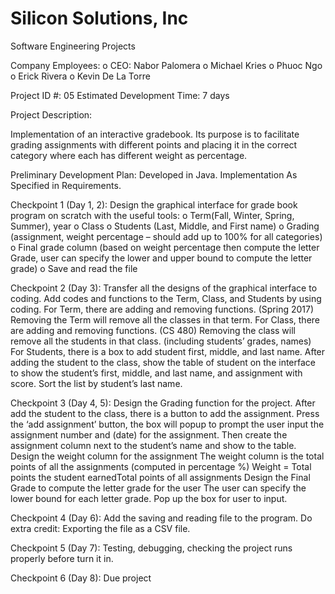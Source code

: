 # Silicon Solutions, Inc
Software Engineering Projects

Company Employees:
o   CEO: Nabor Palomera
o   Michael Kries
o   Phuoc Ngo
o   Erick Rivera
o   Kevin De La Torre

Project ID #: 05 Estimated Development Time: 7 days

Project Description:

Implementation of an interactive gradebook. Its purpose is to facilitate grading assignments with different points and placing it in the correct category where each has different weight as percentage.

Preliminary Development Plan: Developed in Java. Implementation As Specified in Requirements.

Checkpoint 1 (Day 1, 2): Design the graphical interface for grade book program on scratch with the useful tools: o Term(Fall, Winter, Spring, Summer), year o Class o Students (Last, Middle, and First name) o Grading (assignment, weight percentage – should add up to 100% for all categories) o Final grade column (based on weight percentage then compute the letter Grade, user can specify the lower and upper bound to compute the letter grade) o Save and read the file

Checkpoint 2 (Day 3): Transfer all the designs of the graphical interface to coding. Add codes and functions to the Term, Class, and Students by using coding. For Term, there are adding and removing functions. (Spring 2017) Removing the Term will remove all the classes in that term. For Class, there are adding and removing functions. (CS 480) Removing the class will remove all the students in that class. (including students’ grades, names) For Students, there is a box to add student first, middle, and last name. After adding the student to the class, show the table of student on the interface to show the student’s first, middle, and last name, and assignment with score. Sort the list by student’s last name.

Checkpoint 3 (Day 4, 5): Design the Grading function for the project. After add the student to the class, there is a button to add the assignment. Press the ‘add assignment’ button, the box will popup to prompt the user input the assignment number and (date) for the assignment. Then create the assignment column next to the student’s name and show to the table. Design the weight column for the assignment The weight column is the total points of all the assignments (computed in percentage %) Weight = Total points the student earnedTotal points of all assignments Design the Final Grade to compute the letter grade for the user The user can specify the lower bound for each letter grade. Pop up the box for user to input.

Checkpoint 4 (Day 6): Add the saving and reading file to the program. Do extra credit: Exporting the file as a CSV file.

Checkpoint 5 (Day 7): Testing, debugging, checking the project runs properly before turn it in.

Checkpoint 6 (Day 8): Due project
